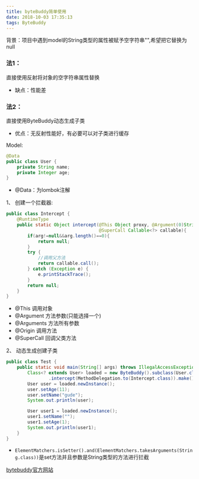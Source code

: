 ```yaml
---
title: byteBuddy简单使用
date: 2018-10-03 17:35:13
tags: ByteBuddy
---
```


背景：项目中遇到model的String类型的属性被赋予空字符串"",希望把它替换为null

### 法1：

直接使用反射将对象的空字符串属性替换

- 缺点：性能差

### 法2：

直接使用ByteBuddy动态生成子类

- 优点：无反射性能好，有必要可以对子类进行缓存

  <!--more-->

Model:

```java
@Data
public class User {
    private String name;
    private Integer age;
}
```

- @Data：为lombok注解 

1、 创建一个拦截器:

```java
public class Intercept {
    @RuntimeType
    public static Object intercept(@This Object proxy, @Argument(0)String arg, @Origin Method method,
                                   @SuperCall Callable<?> callable){
        if(arg!=null&&arg.length()==0){
            return null;
        }
        try {
            //调用父方法
            return callable.call();
        } catch (Exception e) {
            e.printStackTrace();
        }
        return null;
    }
}
```

- @This 调用对象
- @Argument 方法参数(只能选择一个)
- @Arguments 方法所有参数
- @Origin 调用方法
- @SuperCall 回调父类方法

2、 动态生成创建子类

```java
public class Test {
    public static void main(String[] args) throws IllegalAccessException, InstantiationException {
        Class<? extends User> loaded = new ByteBuddy().subclass(User.class).method(ElementMatchers.isSetter().and(ElementMatchers.takesArguments(String.class)))
                .intercept(MethodDelegation.to(Intercept.class)).make().load(Test.class.getClassLoader()).getLoaded();
        User user = loaded.newInstance();
        user.setAge(11);
        user.setName("gude");
        System.out.println(user);

        User user1 = loaded.newInstance();
        user1.setName("");
        user1.setAge(1);
        System.out.println(user1);
    }
}
```

- `ElementMatchers.isSetter().and(ElementMatchers.takesArguments(String.class))`是set方法并且参数是String类型的方法进行拦截



[bytebuddy官方网站](http://bytebuddy.net/)
